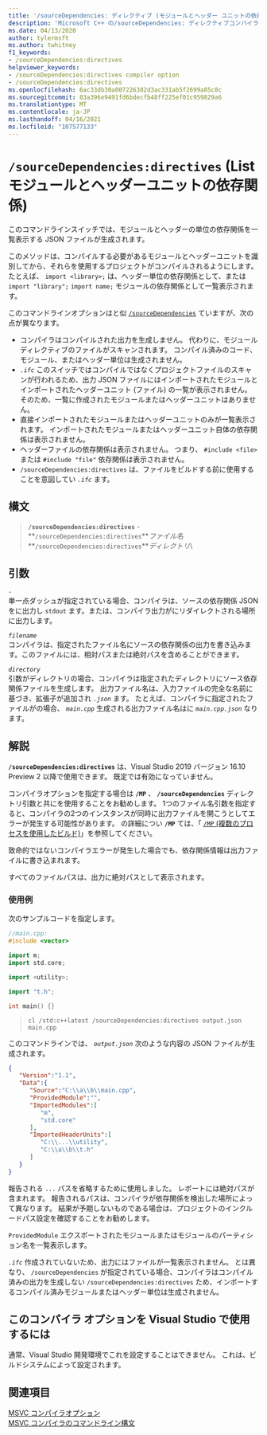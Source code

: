 ```yaml
---
title: '/sourceDependencies: ディレクティブ (モジュールとヘッダー ユニットの依存関係一覧)'
description: 'Microsoft C++ の/sourceDependencies: ディレクティブコンパイラオプションのリファレンスガイド。'
ms.date: 04/13/2020
author: tylermsft
ms.author: twhitney
f1_keywords:
- /sourceDependencies:directives
helpviewer_keywords:
- /sourceDependencies:directives compiler option
- /sourceDependencies:directives
ms.openlocfilehash: 6ac33db30a007226382d3ac331ab5f2699a85c8c
ms.sourcegitcommit: 83a396e9491fd6bdecfb48ff225ef01c959829a6
ms.translationtype: MT
ms.contentlocale: ja-JP
ms.lasthandoff: 04/16/2021
ms.locfileid: "107577133"
---
```

# <a name="sourcedependenciesdirectives-list-module-and-header-unit-dependencies"></a>`/sourceDependencies:directives` (List モジュールとヘッダーユニットの依存関係)

このコマンドラインスイッチでは、モジュールとヘッダーの単位の依存関係を一覧表示する JSON ファイルが生成されます。

このメソッドは、コンパイルする必要があるモジュールとヘッダーユニットを識別してから、それらを使用するプロジェクトがコンパイルされるようにします。 たとえば、 `import <library>;` は、ヘッダー単位の依存関係として、または `import "library";` `import name;` モジュールの依存関係として一覧表示されます。

このコマンドラインオプションはと似 [`/sourceDependencies`](sourcedependencies.md) ていますが、次の点が異なります。

- コンパイラはコンパイルされた出力を生成しません。 代わりに、モジュールディレクティブのファイルがスキャンされます。 コンパイル済みのコード、モジュール、またはヘッダー単位は生成されません。
- *`.ifc`* このスイッチではコンパイルではなくプロジェクトファイルのスキャンが行われるため、出力 JSON ファイルにはインポートされたモジュールとインポートされたヘッダーユニット (ファイル) の一覧が表示されません。 そのため、一覧に作成されたモジュールまたはヘッダーユニットはありません。
- 直接インポートされたモジュールまたはヘッダーユニットのみが一覧表示されます。 インポートされたモジュールまたはヘッダーユニット自体の依存関係は表示されません。
- ヘッダーファイルの依存関係は表示されません。 つまり、 `#include <file>` または `#include "file"` 依存関係は表示されません。
- `/sourceDependencies:directives` は、ファイルをビルドする前に使用することを意図してい *`.ifc`* ます。

## <a name="syntax"></a>構文

> **`/sourceDependencies:directives`** -\
> **`/sourceDependencies:directives`***ファイル名*\
> **`/sourceDependencies:directives`***ディレクトリ*\

## <a name="arguments"></a>引数

*`-`*\
単一点ダッシュが指定されている場合、コンパイラは、ソースの依存関係 JSON をに出力し `stdout` ます。または、コンパイラ出力がにリダイレクトされる場所に出力します。

*`filename`*\
コンパイラは、指定されたファイル名にソースの依存関係の出力を書き込みます。このファイルには、相対パスまたは絶対パスを含めることができます。

*`directory`*\
引数がディレクトリの場合、コンパイラは指定されたディレクトリにソース依存関係ファイルを生成します。 出力ファイル名は、入力ファイルの完全な名前に基づき、拡張子が追加され *`.json`* ます。 たとえば、コンパイラに指定されたファイルがの場合、 *`main.cpp`* 生成される出力ファイル名はに *`main.cpp.json`* なります。

## <a name="remarks"></a>解説

**`/sourceDependencies:directives`** は、Visual Studio 2019 バージョン 16.10 Preview 2 以降で使用できます。 既定では有効になっていません。

コンパイラオプションを指定する場合は **`/MP`** 、 **`/sourceDependencies`** ディレクトリ引数と共にを使用することをお勧めします。 1つのファイル名引数を指定すると、コンパイラの2つのインスタンスが同時に出力ファイルを開こうとしてエラーが発生する可能性があります。 の詳細につい **`/MP`** ては、「 [ `/MP` (複数のプロセスを使用したビルド)](mp-build-with-multiple-processes.md)」を参照してください。

致命的ではないコンパイラエラーが発生した場合でも、依存関係情報は出力ファイルに書き込まれます。

すべてのファイルパスは、出力に絶対パスとして表示されます。

### <a name="examples"></a>使用例

次のサンプルコードを指定します。

```cpp
//main.cpp:
#include <vector>

import m;
import std.core;

import <utility>;

import "t.h";

int main() {}
```

> `cl /std:c++latest /sourceDependencies:directives output.json main.cpp`

このコマンドラインでは、 *`output.json`* 次のような内容の JSON ファイルが生成されます。

```JSON
{
   "Version":"1.1",
   "Data":{
      "Source":"C:\\a\\b\\main.cpp",
      "ProvidedModule":"",
      "ImportedModules":[
         "m",
         "std.core"
      ],
      "ImportedHeaderUnits":[
         "C:\\...\\utility",
         "C:\\a\\b\\t.h"
      ]
   }
}
```

報告される `...` パスを省略するために使用しました。 レポートには絶対パスが含まれます。 報告されるパスは、コンパイラが依存関係を検出した場所によって異なります。 結果が予期しないものである場合は、プロジェクトのインクルードパス設定を確認することをお勧めします。

`ProvidedModule` エクスポートされたモジュールまたはモジュールのパーティション名を一覧表示します。

*`.ifc`* 作成されていないため、出力にはファイルが一覧表示されません。 とは異なり、 `/sourceDependencies` が指定されている場合、コンパイラはコンパイル済みの出力を生成しない `/sourceDependencies:directives` ため、インポートするコンパイル済みモジュールまたはヘッダー単位は生成されません。

## <a name="to-set-this-compiler-option-in-visual-studio"></a>このコンパイラ オプションを Visual Studio で使用するには

通常、Visual Studio 開発環境でこれを設定することはできません。 これは、ビルドシステムによって設定されます。

## <a name="see-also"></a>関連項目

[MSVC コンパイラオプション](compiler-options.md)\
[MSVC コンパイラのコマンドライン構文](compiler-command-line-syntax.md)